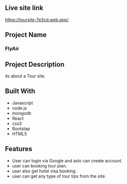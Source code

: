 ## Live site link
https://toursite-7e3cd.web.app/

## Project Name
<h3> FlyAir  </h3>

## Project Description 
<p> its about a Tour site. </p>    

## Built With
- Javascript
- node.js
- mongodb
- React 
- css3
- Bootstap
- HTML5


## Features

- User can login via Google and aslo can create account.
- user can booking tour plan.
- user also get hotel visa booking .
- user can get any type of tour tips from the site.

